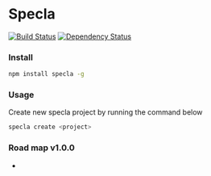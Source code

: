 # Specla

[![Build Status](https://travis-ci.org/Specla/Specla.svg?branch=master)](https://travis-ci.org/Specla/Specla)
[![Dependency Status](https://david-dm.org/specla/specla.svg)](https://david-dm.org/specla/specla)


### Install
```sh
npm install specla -g
```

### Usage
Create new specla project by running the command below
```sh
specla create <project>
```

### Road map v1.0.0
  -
